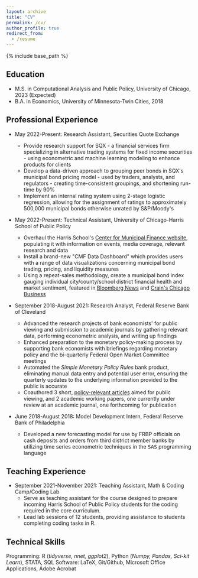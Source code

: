 ```yaml
---
layout: archive
title: "CV"
permalink: /cv/
author_profile: true
redirect_from:
  - /resume
---
```


{% include base_path %}

## Education
* M.S. in Computational Analysis and Public Policy, University of Chicago, 2023 (Expected)
* B.A. in Economics, University of Minnesota-Twin Cities, 2018

## Professional Experience
* May 2022-Present: Research Assistant, Securities Quote Exchange
  * Provide research support for SQX - a financial services firm specializing in alternative trading systems for fixed income securities - using econometric and machine learning modeling to enhance products for clients
  * Develop a data-driven approach to grouping peer bonds in SQX's municipal bond pricing model - used by traders, analysts, and regulators - creating time-consistent groupings, and shortening run-time by 90%
  * Implement an internal rating system using 2-stage logistic regression, allowing for the assignment of ratings to approximately 500,000 municipal bonds otherwise unrated by S&P/Moody's

* May 2022-Present: Technical Assistant, University of Chicago-Harris School of Public Policy
  * Overhaul the Harris School's [Center for Municipal Finance website](https://munifinance.uchicago.edu/), populating it with information on events, media coverage, relevant research and data
  * Install a brand-new "CMF Data Dashboard" which provides users with a range of data visualizations concerning municipal bond trading, pricing, and liquidity measures
  * Using a repeat-sales methodology, create a municipal bond index gauging individual city/county/school district financial health and market sentiment, featured in [Bloomberg News](https://www.bnnbloomberg.ca/chicago-s-improved-finances-reflected-in-bond-investor-sentiment-1.1829622#:~:text=(Bloomberg)\%20\%2D\%2D\%20Investors\%20are\%20more,those\%20of\%20other\%20big\%20cities.) and [Crain's Chicago Business](https://www.chicagobusiness.com/politics/chicagos-improved-finances-reflected-bond-investor-sentiment)

* September 2018-August 2021: Research Analyst, Federal Reserve Bank of Cleveland
  * Advanced the research projects of bank economists' for public viewing and submission to academic journals by gathering relevant data, performing econometric analysis, and writing up findings
  * Enhanced preparation to the monetary policy-making process by supporting bank economists with briefings regarding monetary policy and the bi-quarterly Federal Open Market Committee meetings
  * Automated the *Simple Monetary Policy Rules* bank product, eliminating manual data entry and potential user error, ensuring the quarterly updates to the underlying information provided to the public is accurate
  * Coauthored 3 short, [policy-relevant articles](https://www.clevelandfed.org/people/profiles/j/janson-wesley) aimed for public viewing, and 2 academic working papers, one currently under review at an academic journal, one forthcoming for publication

* June 2018-August 2018: Model Development Intern, Federal Reserve Bank of Philadelphia
  * Developed a new forecasting model for use by FRBP officials on cash deposits and orders from third district member banks by utilizing time series econometric techniques in the <tt>SAS</tt> programming language
  
## Teaching Experience
* September 2021-November 2021: Teaching Assistant, Math & Coding Camp/Coding Lab
  * Serve as teaching assistant for the course designed to prepare incoming Harris School of Public Policy students for the coding required in the core curriculum.
  * Lead lab sessions of 12 students, providing assistance to students completing coding tasks in R.

## Technical Skills
Programming: R (*tidyverse, nnet, ggplot2*), Python (*Numpy, Pandas, Sci-kit Learn*), STATA, SQL
Software: LaTeX, Git/Github, Microsoft Office Applications, Adobe Acrobat
